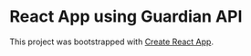 # React App using Guardian API

This project was bootstrapped with [Create React App](https://github.com/facebook/create-react-app).

